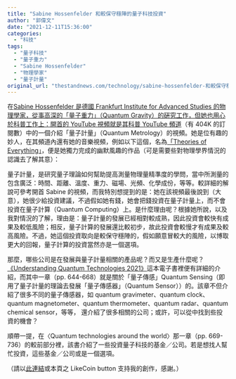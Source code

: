 ```yaml
---
title: "Sabine Hossenfelder 和較保守穩陣的量子科技投資"
author: "郭偉文"
date: "2021-12-11T15:36:00"
categories:
  - "科技"
tags:
  - "量子科技"
  - "量子重力"
  - "Sabine Hossenfelder"
  - "物理學家"
  - "量子計量"
original_url: "thestandnews.com/technology/sabine-hossenfelder-和較保守穩陣的量子科技投資"
---
```

在[Sabine Hossenfelder 是德國 Frankfurt Institute for Advanced Studies 的物理學家，從事高深的「量子重力」（Quantum Gravity）的硏究工作，但她也用心於科普工作上：開首的 YouTube 視頻就是](../../technology/量子科技及其投資")[其科普 YouTube 頻道](http://web.archive.org/web/20211211083912/https://www.youtube.com/SabineHossenfelder)（有 404K 的訂閱數）中的一個介紹「量子計量」（Quantum Metrology）的視頻。她是位有趣的妙人，在其頻道內還有她的音樂視頻，例如以下這個，名為[「Theories of Everything」](http://web.archive.org/web/20211211083912/https://youtu.be/5gmtAeqRs14)，便是她獨力完成的幽默風趣的作品（可是需要些對物理學界情況的認識去了解其意）：

量子計量，是研究量子理論如何幫助提高測量物理量精準度的學問，當中所測量的包含廣泛：時間、距離、溫度、重力、磁場、光頻、化學成份，等等。較詳細的解說可參考開首 Sabine 的視頻，而我特別想提到的是：她在該視頻最後說到（大意），她很少給投資建議，不過假如她有錢，她會把錢投資在量子計量上，而不會投資在量子計算（Quantum Computing）上。是什麼理由呢？根據她所說，以及我對情況的了解，理由是：量子計量的發展已經相對較成熟，因此投資會較快有成果及較低風險；相反，量子計算的發展還比較初步，故此投資會較慢才有成果及較高風險。不過，她這個投資取向是較保守穩陣的，假如願意冒較大的風險，以博取更大的回報，量子計算的投資當然亦是一個選項。

那麼，哪些公司是在發展與量子計量相關的產品呢？而又是生產什麼呢？[《Understanding Quantum Technologies 2021》](http://web.archive.org/web/20211211083912/https://www.oezratty.net/wordpress/2021/understanding-quantum-technologies-2021/)這本電子書裡便有詳細的介紹，而其中一章（pp. 644-668）就是關於「量子傳感」Quantum Sensing（即用了量子計量的理論去發展「量子傳感器」（Quantum Sensor））的。該章不但介紹了很多不同的量子傳感器，如 quantum gravimeter、quantum clock、quantum magnetometer、quantum thermometer、quantum radar、quantum chemical sensor，等等， 還介紹了很多相關的公司；或許，可以從中找到些投資的機會？

順帶一提，在〈Quantum technologies around the world〉那一章（pp. 669-736）的較前部分裡，該書介紹了一些投資量子科技的基金／公司。若是想找人幫忙投資，這些基金／公司或是一個選項。

（請以[此連結](http://web.archive.org/web/20211211083912/https://liker.land/wmkwok1/civic)或本頁之 LikeCoin button 支持我的創作，感謝。）